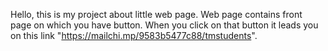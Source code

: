 Hello, this is my project about little web page. Web page contains front page on which you have button. When you click on that button it leads you on this link "https://mailchi.mp/9583b5477c88/tmstudents".
